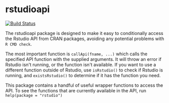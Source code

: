 # rstudioapi

[![Build Status](https://travis-ci.org/rstudio/rstudioapi.png?branch=master)](https://travis-ci.org/rstudio/rstudioapi)

The rstudioapi package is designed to make it easy to conditionally access the Rstudio API from CRAN packages, avoiding any potential problems with `R CMD check`.

The most important function is `callApi(fname, ...)` which calls the specified API function with the supplied arguments.  It will throw an error if Rstudio isn't running, or the function isn't available. If you want to use a different function outside of Rstudio, use `isRstudio()` to check if Rstudio is running, and `existsRstudio()` to determine if it has the function you need.

This package contains a handful of useful wrapper functions to access the API. To see the functions that are currently available in the API, run `help(package = "rstudio")`